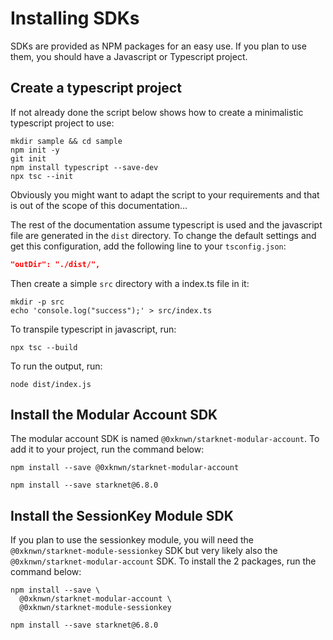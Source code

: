 # Installing SDKs

SDKs are provided as NPM packages for an easy use. If you plan to use them, you
should have a Javascript or Typescript project.

## Create a typescript project

If not already done the script below shows how to create a minimalistic
typescript project to use:

```shell
mkdir sample && cd sample
npm init -y
git init
npm install typescript --save-dev
npx tsc --init
```

Obviously you might want to adapt the script to your requirements and that is
out of the scope of this documentation...

The rest of the documentation assume typescript is used and the javascript
file are generated in the `dist` directory. To change the default settings
and get this configuration, add the following line to your `tsconfig.json`:

```json
"outDir": "./dist/",
```

Then create a simple `src` directory with a index.ts file in it:

```shell
mkdir -p src
echo 'console.log("success");' > src/index.ts
```

To transpile typescript in javascript, run:

```shell
npx tsc --build
```

To run the output, run:

```shell
node dist/index.js
```

## Install the Modular Account SDK

The modular account SDK is named `@0xknwn/starknet-modular-account`. To add it
to your project, run the command below:

```shell
npm install --save @0xknwn/starknet-modular-account

npm install --save starknet@6.8.0
```

## Install the SessionKey Module SDK

If you plan to use the sessionkey module, you will need the
`@0xknwn/starknet-module-sessionkey` SDK but very likely also the `@0xknwn/starknet-modular-account` SDK. To install the 2 packages, run the command below:

```shell
npm install --save \
  @0xknwn/starknet-modular-account \
  @0xknwn/starknet-module-sessionkey

npm install --save starknet@6.8.0
```
